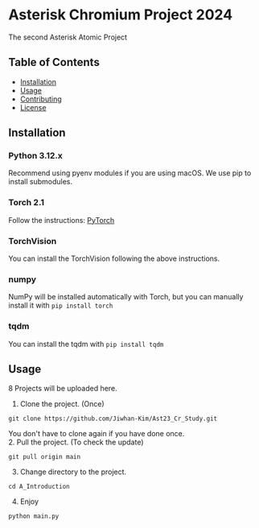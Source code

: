 # Asterisk Chromium Project 2024

The second Asterisk Atomic Project

## Table of Contents

- [Installation](#installation)
- [Usage](#usage)
- [Contributing](#contributing)
- [License](#license)

## Installation

### Python 3.12.x
Recommend using pyenv modules if you are using macOS.
We use pip to install submodules.

### Torch 2.1
Follow the instructions: [PyTorch](https://pytorch.org/get-started/locally/)
### TorchVision
You can install the TorchVision following the above instructions.
### numpy
NumPy will be installed automatically with Torch, but you can manually install it with `pip install torch`
### tqdm
You can install the tqdm with `pip install tqdm`


## Usage

8 Projects will be uploaded here.
1. Clone the project. (Once)
```git
git clone https://github.com/Jiwhan-Kim/Ast23_Cr_Study.git
```

You don't have to clone again if you have done once. <br />
2. Pull the project. (To check the update)
```git
git pull origin main
```
3. Change directory to the project.
```shell
cd A_Introduction
```
4. Enjoy
```shell
python main.py
```

